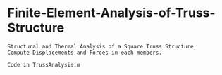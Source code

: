 # Finite-Element-Analysis-of-Truss-Structure

```
Structural and Thermal Analysis of a Square Truss Structure.
Compute Displacements and Forces in each members.

Code in TrussAnalysis.m
 
```
